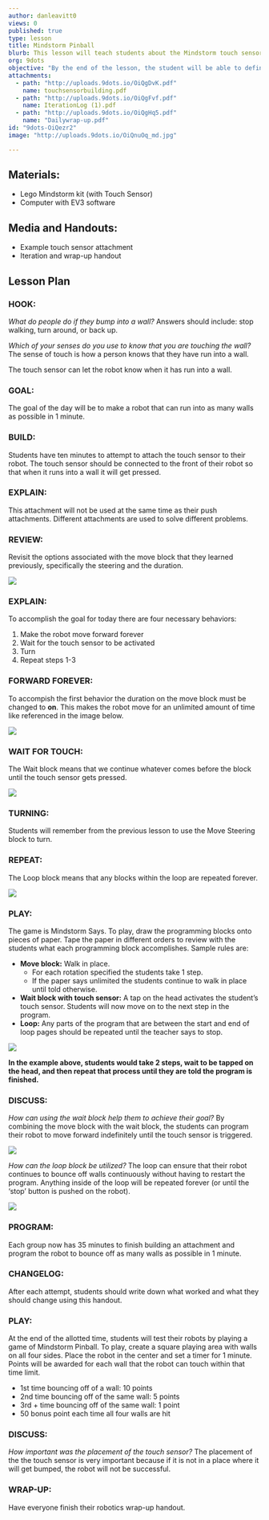 ```yaml
---
author: danleavitt0
views: 0
published: true
type: lesson
title: Mindstorm Pinball
blurb: This lesson will teach students about the Mindstorm touch sensor as well as the wait and loop programming blocks.
org: 9dots
objective: "By the end of the lesson, the student will be able to define a programming loop, explain the importance of sensors to programming a robot, and create a robot capable of running indefinitely and turning whenever it runs into a wall."
attachments: 
  - path: "http://uploads.9dots.io/OiQgDvK.pdf"
    name: touchsensorbuilding.pdf
  - path: "http://uploads.9dots.io/OiQgFvf.pdf"
    name: IterationLog (1).pdf
  - path: "http://uploads.9dots.io/OiQgHq5.pdf"
    name: "Dailywrap-up.pdf"
id: "9dots-OiQezr2"
image: "http://uploads.9dots.io/OiQnuOq_md.jpg"

---
```


## Materials:
- Lego Mindstorm kit (with Touch Sensor)
- Computer with EV3 software

## Media and Handouts:
- Example touch sensor attachment
- Iteration and wrap-up handout

## Lesson Plan	

### HOOK:
_What do people do if they bump into a wall?_
Answers should include: stop walking, turn around, or back up.

_Which of your senses do you use to know that you are touching the wall?_
The sense of touch is how a person knows that they have run into a wall.

The touch sensor can let the robot know when it has run into a wall.

### GOAL:
The goal of the day will be to make a robot that can run into as many walls as possible in 1 minute.

### BUILD:
Students have ten minutes to attempt to attach the touch sensor to their robot. The touch sensor should be connected to the front of their robot so that when it runs into a wall it will get pressed.

### EXPLAIN:
This attachment will not be used at the same time as their push attachments. Different attachments are used to solve different problems.

### REVIEW:
Revisit the options associated with the move block that they learned previously, specifically the steering and the duration.

![](http://uploads.9dots.io/OiQh9jS_md.jpg) 

### EXPLAIN:
To accomplish the goal for today there are four necessary behaviors:

1. Make the robot move forward forever
2. Wait for the touch sensor to be activated
3. Turn
4. Repeat steps 1-3

### FORWARD FOREVER:
To accompish the first behavior the duration on the move block must be changed to **on**. This makes the robot move for an unlimited amount of time like referenced in the image below.

![](http://uploads.9dots.io/OiQhIX8_md.jpg) 

### WAIT FOR TOUCH:
The Wait block means that we continue whatever comes before the block until the touch sensor gets pressed.

![](http://uploads.9dots.io/OiQj0Nu_md.jpg) 

### TURNING:
Students will remember from the previous lesson to use the Move Steering block to turn.

### REPEAT:
The Loop block means that any blocks within the loop are repeated forever.

![](http://uploads.9dots.io/OiQjPzY_md.jpg) 

### PLAY: 
The game is Mindstorm Says. To play, draw the programming blocks onto pieces of paper. Tape the paper in different orders to review with the students what each programming block accomplishes. Sample rules are:

- **Move block:** Walk in place.
	- For each rotation specified the students take 1 step.
	- If the paper says unlimited the students continue to walk in place until told otherwise.
- **Wait block with touch sensor:** A tap on the head activates the student’s touch sensor. Students will now move on to the next step in the program.
- **Loop:** Any parts of the program that are between the start and end of loop pages should be repeated until the teacher says to stop.

![](http://uploads.9dots.io/OiQkWO7_md.jpg) 

**In the example above, students would take 2 steps, wait to be tapped on the head, and then repeat that process until they are told the program is finished.**

### DISCUSS:
_How can using the wait block help them to achieve their goal?_
By combining the move block with the wait block, the students can program their robot to move forward indefinitely until the touch sensor is triggered.

![](http://uploads.9dots.io/OiQnPLd_md.jpg) 

_How can the loop block be utilized?_
The loop can ensure that their robot continues to bounce off walls continuously without having to restart the program. Anything inside of the loop will be repeated forever (or until the ‘stop’ button is pushed on the robot).

![](http://uploads.9dots.io/OiQnT0b_md.jpg) 

### PROGRAM:
Each group now has 35 minutes to finish building an attachment and program the robot to bounce off as many walls as possible in 1 minute. 

### CHANGELOG:
After each attempt, students should write down what worked and what they should change using this handout. 

### PLAY:
At the end of the allotted time, students will test their robots by playing a game of Mindstorm Pinball.  To play, create a square playing area with walls on all four sides.  Place the robot in the center and set a timer for 1 minute. Points will be awarded for each wall that the robot can touch within that time limit.

- 1st time bouncing off of a wall: 10 points
- 2nd time bouncing off of the same wall:  5 points
- 3rd + time bouncing off of the same wall: 1 point
- 50 bonus point each time all four walls are hit

### DISCUSS:
_How important was the placement of the touch sensor?_
The placement of the the touch sensor is very important because if it is not in a place where it will get bumped, the robot will not be successful.

### WRAP-UP:
Have everyone finish their robotics wrap-up handout.
